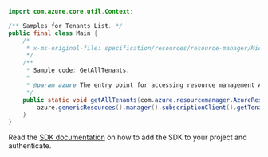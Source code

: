 ```java
import com.azure.core.util.Context;

/** Samples for Tenants List. */
public final class Main {
    /*
     * x-ms-original-file: specification/resources/resource-manager/Microsoft.Resources/stable/2021-01-01/examples/GetTenants.json
     */
    /**
     * Sample code: GetAllTenants.
     *
     * @param azure The entry point for accessing resource management APIs in Azure.
     */
    public static void getAllTenants(com.azure.resourcemanager.AzureResourceManager azure) {
        azure.genericResources().manager().subscriptionClient().getTenants().list(Context.NONE);
    }
}
```

Read the [SDK documentation](https://github.com/Azure/azure-sdk-for-java/blob/azure-resourcemanager_2.15.0/sdk/resourcemanager/azure-resourcemanager/README.md) on how to add the SDK to your project and authenticate.
